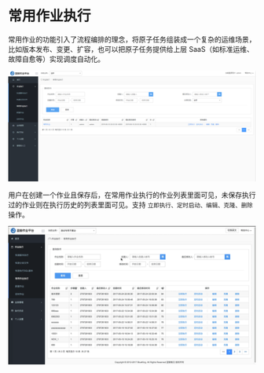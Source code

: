 # 常用作业执行

常用作业的功能引入了流程编排的理念，将原子任务组装成一个复杂的运维场景，比如版本发布、变更、扩容，也可以把原子任务提供给上层 SaaS（如标准运维、故障自愈等）实现调度自动化。

![](../assets/常用作业执行.png)

用户在创建一个作业且保存后，在常用作业执行的作业列表里面可见，未保存执行过的作业则在执行历史的列表里面可见。支持 `立即执行、定时启动、编辑、克隆、删除` 操作。

![](../assets/14956348984203.gif)
